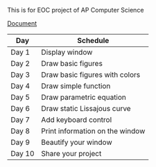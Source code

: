 This is for EOC project of AP Computer Science

[Document](https://docs.google.com/document/d/1FI6r0muJTxsn2-u1Swa2I0XEDrxXNRmCM8TojDZhi8A/edit?usp=sharing)

Day| Schedule
--- | ---
Day 1|Display window
Day 2|Draw basic figures
Day 3|Draw basic figures with colors
Day 4|Draw simple function
Day 5|Draw parametric equation
Day 6|Draw static Lissajous curve
Day 7|Add keyboard control
Day 8|Print information on the window
Day 9|Beautify your window
Day 10|Share your project
